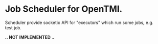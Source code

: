 # Job Scheduler for OpenTMI.

Scheduler provide socketio API for "executors" which run some jobs, e.g. test job.

**.. NOT IMPLEMENTED ..**

